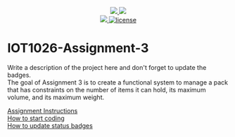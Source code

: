 <p align="center">
	<a href="https://github.com/Dabebe100/IOT1026-Assignment-3/actions/workflows/ci.yml">
    <img src="https://github.com/Dabebe100/IOT1026-Assignment-3/actions/workflows/ci.yml/badge.svg"/>
    </a>
	<a href="https://github.com/Dabebe100/IOT1026-Assignment-3/actions/workflows/formatting.yml">
    <img src="https://github.com/Dabebe100/IOT1026-Assignment-3/actions/workflows/formatting.yml/badge.svg"/>
	<br/>
    <a href="https://codecov.io/gh/Dabebe100/IOT1026-Assignment-3" > 
    <img src="https://codecov.io/gh/Dabebe100/IOT1026-Assignment-3/branch/main/graph/badge.svg?token=JS0857X5JD"/> 
	<img title="MIT License" alt="license" src="https://img.shields.io/badge/license-MIT-informational?style=flat-square">	
    </a>
</p>

# IOT1026-Assignment-3
Write a description of the project here and don't forget to update the badges.  
        The goal  of Assignment 3 is to create a functional system to manage a pack that has constraints on the number of items it can hold, its maximum volume, and its maximum weight.

[Assignment Instructions](docs/instructions.md)  
[How to start coding](docs/how-to-use.md)  
[How to update status badges](docs/how-to-update-badges.md)
